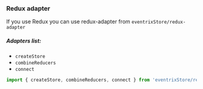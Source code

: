 ### Redux adapter

If you use Redux you can use redux-adapter from `eventrixStore/redux-adapter`

##### Adapters list:
- `createStore`
- `combineReducers`
- `connect`

```jsx harmony
import { createStore, combineReducers, connect } from 'eventrixStore/redux-adapter';
```
